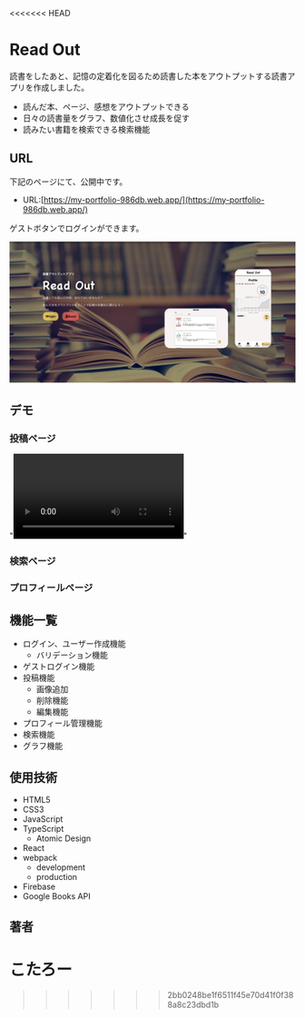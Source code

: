 <<<<<<< HEAD
# Read Out

読書をしたあと、記憶の定着化を図るため読書した本をアウトプットする読書アプリを作成しました。

- 読んだ本、ページ、感想をアウトプットできる
- 日々の読書量をグラフ、数値化させ成長を促す
- 読みたい書籍を検索できる検索機能

## URL

下記のページにて、公開中です。

- URL:[https://my-portfolio-986db.web.app/](https://my-portfolio-986db.web.app/)

ゲストボタンでログインができます。

<img width="520px" src="./src/img/portfolio_top_page.png">

## デモ

### 投稿ページ

"![demo](https://user-images.githubusercontent.com/69884513/113140633-a43fe300-9263-11eb-92ae-962f5af1b6f2.mov)"

### 検索ページ

### プロフィールページ

## 機能一覧

- ログイン、ユーザー作成機能
  - バリデーション機能
- ゲストログイン機能
- 投稿機能
  - 画像追加
  - 削除機能
  - 編集機能
- プロフィール管理機能
- 検索機能
- グラフ機能

## 使用技術

- HTML5
- CSS3
- JavaScript
- TypeScript
  - Atomic Design
- React
- webpack
  - development
  - production
- Firebase
- Google Books API

## 著者

こたろー
=======
>>>>>>> 2bb0248be1f6511f45e70d41f0f388a8c23dbd1b
